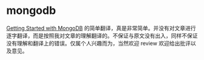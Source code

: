 # mongodb
[Getting Started with MongoDB](https://docs.mongodb.com/getting-started/shell/) 的简单翻译，真是非常简单。并没有对文章进行逐字翻译，而是按照我对文章的理解翻译的。不保证与原文没有出入，同样不保证没有理解和翻译上的错误。仅属个人兴趣而为，当然欢迎 review 欢迎给出批评以及意见。
